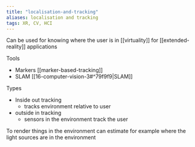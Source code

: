 ```yaml
---
title: "localisation-and-tracking"
aliases: localisation and tracking
tags: XR, CV, HCI
---
```


Can be used for knowing where the user is in [[virtuality]] for [[extended-reality]] applications

Tools
- Markers [[marker-based-tracking]]
- SLAM [[16-computer-vision-3#^79f9f9|SLAM]]
 
Types
- Inside out tracking
	- tracks environment relative to user
- outside in tracking
	- sensors in the environment track the user

To render things in the environment can estimate for example where the light sources are in the environment